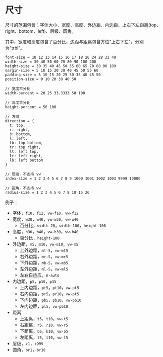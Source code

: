 # 尺寸

尺寸的范围包含：字体大小、宽度、高度、外边距、内边距、上右下左距离(top、right、bottom、left)、层级、圆角。

其中，宽度和高度包含了百分比，边距与距离包含方位"上右下左"，分别为"trbl"。 

```stylus
font-size = 10 12 13 14 15 16 17 18 20 24 28 32 40
width-size = 30 40 50 60 70 80 90 100 200
height-size = 30 35 40 45 50 55 60 65 70 80 90 100
margin-size = 5 10 15 20 30 40 45 50 55 60
padding-size = 5 10 15 20 25 30 35 40 45 50
position-size = 0 10 20 30 40 50

// 宽度百分比
width-percent = 20 25 33.3333 50 100

// 高度百分比
height-percent = 50 100

// 方向
direction = {
  t: top,
  r: right, 
  b: bottom,
  l: left,
  tb: top bottom,
  tr: top right,
  lt: left top,
  lr: left right,
  lb: left bottom  
}

// 层级，不支持 vw
index-size = 1 2 3 4 5 6 7 8 9 1000 1001 1002 1003 9999 10000

// 圆角，不支持 vw
radius-size = 1 2 3 4 5 6 7 8 10 15 20 
```

例子：

- 字体，`f10`，`f12`，`vw-f10`，`vw-f12`
- 宽度，`w30`，`w40`，`vw-w30`，`vw-w40`
  - 百分比，`width-20`，`width-100`，`height-100`
- 高度，`h30`，`h40`，`vw-h30`，`vw-h40`
  - 百分比，`height-100`
- 外边距，`m5`，`m10`，`vw-m10`，`vw-m5`
  - 上外边距，`mt-5`，`vw-mt5`
  - 右外边距，`mr-5`，`vw-mr5`
  - 下外边距，`mb-5`，`vw-mb5`
  - 左外边距，`ml-5`，`vw-ml5`
  - 左右自适应，`m-auto` 
- 内边距，`p5`，`p10`，`p15`
  - 上内边距，`pt5`，`pt10`，`vw-pt5`
  - 右内边距，`pr5`，`pr10`，`vw-pt5`
  - 下内边距，`pb5`，`pb10`，`vw-pb10`
  - 左内边距，`pl5`，`vw-pb10`
- 距离
  - 上距离，`t5`，`t10`，`vw-t5`
  - 右距离，`r5`，`r10`，`vw-r5`
  - 下距离，`b5`，`b10`，`vw-b5`
  - 左距离，`l5`，`l10`，`vw-l5`
- 层级，`z1`，`z999`
- 圆角，`br1`，`br10`
